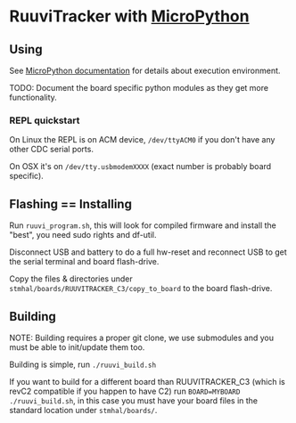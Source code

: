 # RuuviTracker with [MicroPython][upy]

## Using

See [MicroPython documentation](http://docs.micropython.org/en/latest/quickref.html) for details about execution environment.

TODO: Document the board specific python modules as they get more functionality.

### REPL quickstart

On Linux the REPL is on ACM device, `/dev/ttyACM0` if you don't have any other CDC serial ports.

On OSX it's on `/dev/tty.usbmodemXXXX` (exact number is probably board specific).

## Flashing == Installing

Run `ruuvi_program.sh`, this will look for compiled firmware and install the "best", you need sudo rights and df-util.

Disconnect USB and battery to do a full hw-reset and reconnect USB to get the serial terminal and board flash-drive.

Copy the files & directories under `stmhal/boards/RUUVITRACKER_C3/copy_to_board` to the board flash-drive.


## Building

NOTE: Building requires a proper git clone, we use submodules and you must be able to init/update them too.

Building is simple, run `./ruuvi_build.sh`

If you want to build for a different board than RUUVITRACKER_C3 (which is revC2 compatible if you happen to have C2) run `BOARD=MYBOARD ./ruuvi_build.sh`,
in this case you must have your board files in the standard location under `stmhal/boards/`.


[upy]: http://micropython.org/